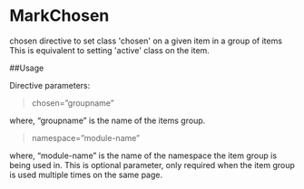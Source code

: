 # MarkChosen
chosen directive to set class 'chosen' on a given item in a group of items
This is equivalent to setting 'active' class on the item.

##Usage

Directive parameters:

> chosen=”groupname”

where, “groupname” is the name of the items group.

> namespace=”module-name”

where, “module-name” is the name of the namespace the item group is being used in. This is optional parameter, only required when the item group is used multiple times on the same page.
